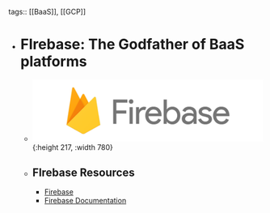 tags:: [[BaaS]], [[GCP]]

- # FIrebase: The Godfather of BaaS platforms
	- ![firebase.png](../assets/firebase_1687621659584_0.png){:height 217, :width 780}
	- ## FIrebase Resources
		- [Firebase](https://firebase.google.com/)
		- [Firebase Documentation](https://firebase.google.com/docs)